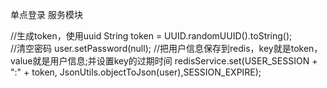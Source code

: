 单点登录 服务模块

//生成token，使用uuid
String token = UUID.randomUUID().toString();		
//清空密码
user.setPassword(null);
//把用户信息保存到redis，key就是token，value就是用户信息;并设置key的过期时间
redisService.set(USER_SESSION + ":" + token, JsonUtils.objectToJson(user),SESSION_EXPIRE);
 


